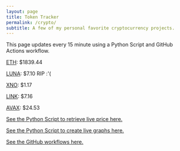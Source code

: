 ```yaml
---
layout: page
title: Token Tracker
permalink: /crypto/
subtitle: A few of my personal favorite cryptocurrency projects.
---
```


 This page updates every 15 minute using a Python Script and GitHub Actions workflow.


<!--BEGINCRYPTOINPUT-->
[ETH](https://smfxfc.github.io/crypto/eth.html): $1839.44

[LUNA](https://smfxfc.github.io/crypto/luna.html): $7.10 RIP :'(

[XNO](https://smfxfc.github.io/crypto/xno.html): $1.17

[LINK](https://smfxfc.github.io/crypto/link.html): $7.16

[AVAX](https://smfxfc.github.io/crypto/avax.html): $24.53

<!--ENDCRYPTOINPUT-->
 
 
[See the Python Script to retrieve live price here.](https://github.com/smfxfc/smfxfc.github.io/blob/master/src/get_cryptos.py)

[See the Python Script to create live graphs here.](https://github.com/smfxfc/smfxfc.github.io/blob/master/src/graph_crypto.py)

[See the GitHub workflows here.](https://github.com/smfxfc/smfxfc.github.io/blob/master/.github/workflows/)
